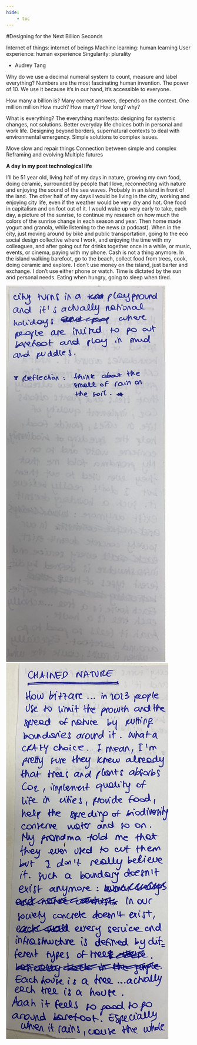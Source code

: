 ```yaml
---
hide:
    - toc
---
```




#Designing for the Next Billion Seconds


Internet of things: internet of beings
Machine learning: human learning
User experience: human experience
Singularity: plurality
- Audrey Tang


Why do we use a decimal numeral system to count, measure and label everything? Numbers are the most fascinating human invention. The power of 10. We use it because it’s in our hand, it’s accessible to everyone.

How many a billion is? Many correct answers, depends on the context. One million million
How much? How many? How long? why?

What is everything?
The everything manifesto: designing for systemic changes, not solutions. Better everyday life choices both in personal and work life. Designing beyond borders, supernatural contexts to deal with environmental emergency. Simple solutions to complex issues.



Move slow and repair things
Connection between simple and complex
Reframing and evolving
Multiple futures



**A day in my post technological life**

I’ll be 51 year old, living half of my days in nature, growing my own food, doing ceramic, surrounded by people that I love, reconnecting with nature and enjoying the sound of the sea waves. Probably in an island in front of the land. The other half of my days I would be living in the city, working and enjoying city life, even if the weather would be very dry and hot. One food in capitalism and on foot out of it.
I would wake up very early to take, each day, a picture of the sunrise, to continue my research on how much the colors of the sunrise change in each season and year. Then home made yogurt and granola, while listening to the news (a podcast).
When in the city, just moving around by bike and public transportation, going to the eco social design collective where I work, and enjoying the time with my colleagues, and after going out for drinks together once in a while, or music, events, or cinema, paying with my phone. Cash is not a thing anymore. In the island walking barefoot, go to the beach, collect food from trees, cook, doing ceramic and explore. I don’t use money on the island, just barter and exchange. I don’t use either phone or watch. Time is dictated by the sun and personal needs. Eating when hungry, going to sleep when tired.



![](../images/billion/ah.JPG)
![](../images/billion/ahh.JPG)
